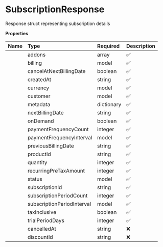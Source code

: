 # SubscriptionResponse

Response struct representing subscription details

**Properties**

| Name | Type | Required | Description |
| :-------- | :----------| :----------| :----------|
    | addons | array | ✅ | Addons associated with this subscription |
    | billing | model | ✅ |  |
    | cancelAtNextBillingDate | boolean | ✅ | Indicates if the subscription will cancel at the next billing date |
    | createdAt | string | ✅ | Timestamp when the subscription was created |
    | currency | model | ✅ |  |
    | customer | model | ✅ |  |
    | metadata | dictionary | ✅ |  |
    | nextBillingDate | string | ✅ | Timestamp of the next scheduled billing. Indicates the end of current billing period |
    | onDemand | boolean | ✅ | Wether the subscription is on-demand or not |
    | paymentFrequencyCount | integer | ✅ | Number of payment frequency intervals |
    | paymentFrequencyInterval | model | ✅ |  |
    | previousBillingDate | string | ✅ | Timestamp of the last payment. Indicates the start of current billing period |
    | productId | string | ✅ | Identifier of the product associated with this subscription |
    | quantity | integer | ✅ | Number of units/items included in the subscription |
    | recurringPreTaxAmount | integer | ✅ | Amount charged before tax for each recurring payment in smallest currency unit (e.g. cents) |
    | status | model | ✅ |  |
    | subscriptionId | string | ✅ | Unique identifier for the subscription |
    | subscriptionPeriodCount | integer | ✅ | Number of subscription period intervals |
    | subscriptionPeriodInterval | model | ✅ |  |
    | taxInclusive | boolean | ✅ | Indicates if the recurring_pre_tax_amount is tax inclusive |
    | trialPeriodDays | integer | ✅ | Number of days in the trial period (0 if no trial) |
    | cancelledAt | string | ❌ | Cancelled timestamp if the subscription is cancelled |
    | discountId | string | ❌ | The discount id if discount is applied |




<!-- This file was generated by liblab | https://liblab.com/ -->